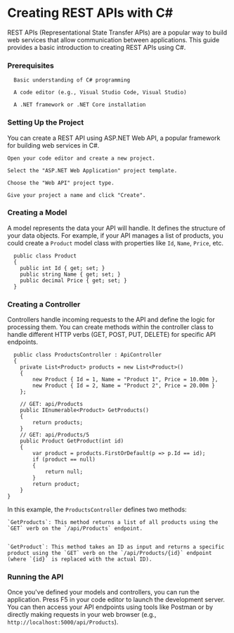 # Creating REST APIs with C#
  REST APIs (Representational State Transfer APIs) are a popular way to build web services that allow communication between applications. This guide provides a basic introduction to creating REST APIs using C#.

### Prerequisites
```
  Basic understanding of C# programming
  
  A code editor (e.g., Visual Studio Code, Visual Studio)
  
  A .NET framework or .NET Core installation
```
### Setting Up the Project
  You can create a REST API using ASP.NET Web API, a popular framework for building web services in C#.
  ```
  Open your code editor and create a new project.
    
  Select the "ASP.NET Web Application" project template.
  
  Choose the "Web API" project type.
  
  Give your project a name and click "Create".
  ```


### Creating a Model

  A model represents the data your API will handle. It defines the structure of your data objects. For example, if your API manages a list of products, you could create a `Product` model class with properties like `Id`, `Name`, `Price`, etc.
  ```  
    public class Product
    {
      public int Id { get; set; }
      public string Name { get; set; }
      public decimal Price { get; set; }
    }
  ```

### Creating a Controller

  Controllers handle incoming requests to the API and define the logic for processing them. You can create methods within the controller class to handle different HTTP verbs (GET, POST, PUT, DELETE) for specific API endpoints.
  ```
    public class ProductsController : ApiController
    {
      private List<Product> products = new List<Product>()
      {
          new Product { Id = 1, Name = "Product 1", Price = 10.00m },
          new Product { Id = 2, Name = "Product 2", Price = 20.00m }
      };

      // GET: api/Products
      public IEnumerable<Product> GetProducts()
      {
          return products;
      }
      // GET: api/Products/5
      public Product GetProduct(int id)
      {
          var product = products.FirstOrDefault(p => p.Id == id);
          if (product == null)
          {
              return null;
          }
          return product;
      }
  }

  ```
  In this example, the `ProductsController` defines two methods:
  ```
  `GetProducts`: This method returns a list of all products using the `GET` verb on the `/api/Products` endpoint.
  
  
  `GetProduct`: This method takes an ID as input and returns a specific product using the `GET` verb on the `/api/Products/{id}` endpoint (where `{id}` is replaced with the actual ID).
  ```

### Running the API
  Once you've defined your models and controllers, you can run the application. Press F5 in your code editor to launch the development server. You can then access your API endpoints using tools like Postman or by directly making requests in your web browser (e.g., `http://localhost:5000/api/Products`).
